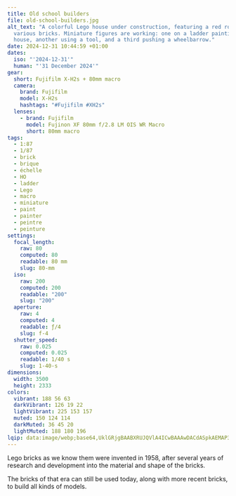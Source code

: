```yaml
---
title: Old school builders
file: old-school-builders.jpg
alt_text: "A colorful Lego house under construction, featuring a red roof and
  various bricks. Miniature figures are working: one on a ladder painting the
  house, another using a tool, and a third pushing a wheelbarrow."
date: 2024-12-31 10:44:59 +01:00
dates:
  iso: "'2024-12-31'"
  human: "'31 December 2024'"
gear:
  short: Fujifilm X-H2s + 80mm macro
  camera:
    brand: Fujifilm
    model: X-H2s
    hashtags: "#Fujifilm #XH2s"
  lenses:
    - brand: Fujifilm
      model: Fujinon XF 80mm f/2.8 LM OIS WR Macro
      short: 80mm macro
tags:
  - 1:87
  - 1/87
  - brick
  - brique
  - échelle
  - HO
  - ladder
  - Lego
  - macro
  - miniature
  - paint
  - painter
  - peintre
  - peinture
settings:
  focal_length:
    raw: 80
    computed: 80
    readable: 80 mm
    slug: 80-mm
  iso:
    raw: 200
    computed: 200
    readable: "200"
    slug: "200"
  aperture:
    raw: 4
    computed: 4
    readable: ƒ/4
    slug: f-4
  shutter_speed:
    raw: 0.025
    computed: 0.025
    readable: 1/40 s
    slug: 1-40-s
dimensions:
  width: 3500
  height: 2333
colors:
  vibrant: 188 56 63
  darkVibrant: 126 19 22
  lightVibrant: 225 153 157
  muted: 150 124 114
  darkMuted: 36 45 20
  lightMuted: 188 180 196
lqip: data:image/webp;base64,UklGRjgBAABXRUJQVlA4ICwBAAAwDACdASpkAEMAP3GwzF00rrOsrNN5ipAuCWIA0FRD288eaK4On0LghTPEuNEn9loiNRiJMWuTKsFupHowYdNzmLjDPBXFyIbDd3G7o53MniqND/zJl5zjiine3F6loruNYVK7lNLvvgCAAP7hlDWtKmve/O8xiwi4tlx+55TKy2aUsmivuPnjhw8X/xKy9Oc7RDqOBELjXD9K35p2jCWGW8jrE0dRJDwdfY27q7N97oPfKB2AwSYf/k5Ye1TJTNSrk1+Roz24IUIWWln5vnmXKoi7C1oD3GNAteyMjYXk3Zwk0XPGQqHFz3G1lko0Hy4XiVXATyUvVJ0PYN73W0s7FwUHJ/Zmm7Zly4SSkdr/C18+qA2jpDCUSbiig4V8zv/VgkWzuNWiOdwgAAA=
---
```


Lego bricks as we know them were invented in 1958, after several years of research and development into the material and shape of the bricks.

The bricks of that era can still be used today, along with more recent bricks, to build all kinds of models.

